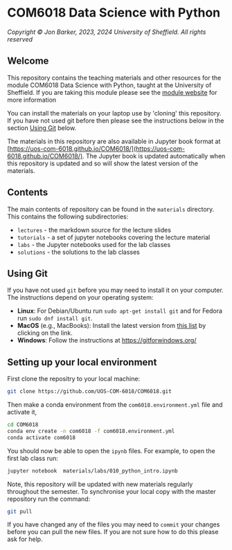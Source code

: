 # COM6018 Data Science with Python

*Copyright © Jon Barker, 2023, 2024 University of Sheffield. All rights reserved*

## Welcome

This repository contains the teaching materials and other resources for the module COM6018 Data Science with Python, taught at the University of Sheffield. If you are taking this module please see the [module website](https://vle.shef.ac.uk/ultra/courses/_108012_1/cl/outline) for more information

You can install the materials on your laptop use by 'cloning' this repository. If you have not used git before then please see the instructions below in the section [Using Git](#using-git) below.

The materials in this repository are also available in Jupyter book format at [https://uos-com-6018.github.io/COM6018/](https://uos-com-6018.github.io/COM6018/). The Jupyter book is updated automatically when this repository is updated and so will show the latest version of the materials.

## Contents

The main contents of repository can be found in the `materials` directory. This contains the following subdirectories:

* `lectures` - the markdown source for the lecture slides
* `tutorials` - a set of jupyter notebooks covering the lecture material
* `labs` - the Jupyter notebooks used for the lab classes
* `solutions` - the solutions to the lab classes

## Using Git

If you have not used `git` before you may need to install it on your computer. The instructions depend on your operating system:

* **Linux**: For Debian/Ubuntu run `sudo apt-get install git` and for Fedora run `sudo dnf install git`.
* **MacOS** (e.g., MacBooks): Install the latest version from [this list](https://sourceforge.net/projects/git-osx-installer/files/) by clicking on the link.
* **Windows**: Follow the instructions at <https://gitforwindows.org/>

## Setting up your local environment

First clone the repositry to your local machine:

```bash
git clone https://github.com/UOS-COM-6018/COM6018.git
```

Then make a conda environment from the `com6018.environment.yml` file and activate it,

```bash
cd COM6018
conda env create -n com6018 -f com6018.environment.yml
conda activate com6018
```

You should now be able to open the `ipynb` files. For example, to open the first lab class run:

```bash
jupyter notebook  materials/labs/010_python_intro.ipynb
```

Note, this repository will be updated with new materials regularly throughout the semester. To synchronise your local copy with the master repository run the command:

```bash
git pull
```

If you have changed any of the files you may need to `commit` your changes before you can pull the new files. If you are not sure how to do this please ask for help.
